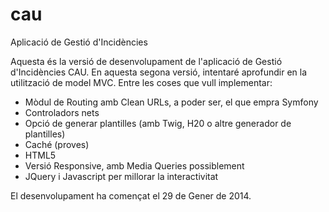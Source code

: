 cau
===
Aplicació de Gestió d'Incidències

Aquesta és la versió de desenvolupament de l'aplicació de Gestió d'Incidències CAU. 
En aquesta segona versió, intentaré aprofundir en la utilització de model MVC.
Entre les coses que vull implementar:

- Mòdul de Routing amb Clean URLs, a poder ser, el que empra Symfony
- Controladors nets
- Opció de generar plantilles (amb Twig, H20 o altre generador de plantilles)
- Caché (proves)
- HTML5
- Versió Responsive, amb Media Queries possiblement
- JQuery i Javascript per millorar la interactivitat

El desenvolupament ha començat el 29 de Gener de 2014.
